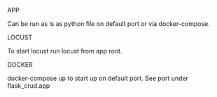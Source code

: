 APP

Can be run as is as python file on default port or via docker-compose.

LOCUST

To start locust run locust from app root.

DOCKER

docker-compose up to start up on default port. See port under flask_crud.app